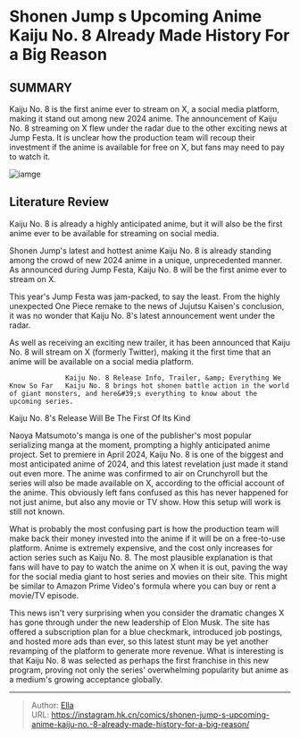 # Shonen Jump s Upcoming Anime Kaiju No. 8 Already Made History For a Big Reason


## SUMMARY 



  Kaiju No. 8 is the first anime ever to stream on X, a social media platform, making it stand out among new 2024 anime.   The announcement of Kaiju No. 8 streaming on X flew under the radar due to the other exciting news at Jump Festa.   It is unclear how the production team will recoup their investment if the anime is available for free on X, but fans may need to pay to watch it.  

![iamge](https://static1.srcdn.com/wordpress/wp-content/uploads/2023/12/kaiju-no-8-characters.jpg)

## Literature Review

Kaiju No. 8 is already a highly anticipated anime, but it will also be the first anime ever to be available for streaming on social media.




Shonen Jump&#39;s latest and hottest anime Kaiju No. 8 is already standing among the crowd of new 2024 anime in a unique, unprecedented manner. As announced during Jump Festa, Kaiju No. 8 will be the first anime ever to stream on X.




This year&#39;s Jump Festa was jam-packed, to say the least. From the highly unexpected One Piece remake to the news of Jujutsu Kaisen&#39;s conclusion, it was no wonder that Kaiju No. 8&#39;s latest announcement went under the radar.


 

As well as receiving an exciting new trailer, it has been announced that Kaiju No. 8 will stream on X (formerly Twitter), making it the first time that an anime will be available on a social media platform.

                  Kaiju No. 8 Release Info, Trailer, &amp; Everything We Know So Far   Kaiju No. 8 brings hot shonen battle action in the world of giant monsters, and here&#39;s everything to know about the upcoming series.   


 Kaiju No. 8&#39;s Release Will Be The First Of Its Kind 
          




Naoya Matsumoto&#39;s manga is one of the publisher&#39;s most popular serializing manga at the moment, prompting a highly anticipated anime project. Set to premiere in April 2024, Kaiju No. 8 is one of the biggest and most anticipated anime of 2024, and this latest revelation just made it stand out even more. The anime was confirmed to air on Crunchyroll but the series will also be made available on X, according to the official account of the anime. This obviously left fans confused as this has never happened for not just anime, but also any movie or TV show. How this setup will work is still not known.


 

What is probably the most confusing part is how the production team will make back their money invested into the anime if it will be on a free-to-use platform. Anime is extremely expensive, and the cost only increases for action series such as Kaiju No. 8. The most plausible explanation is that fans will have to pay to watch the anime on X when it is out, paving the way for the social media giant to host series and movies on their site. This might be similar to Amazon Prime Video&#39;s formula where you can buy or rent a movie/TV episode.




          

This news isn&#39;t very surprising when you consider the dramatic changes X has gone through under the new leadership of Elon Musk. The site has offered a subscription plan for a blue checkmark, introduced job postings, and hosted more ads than ever, so this latest stunt may be yet another revamping of the platform to generate more revenue. What is interesting is that Kaiju No. 8 was selected as perhaps the first franchise in this new program, proving not only the series&#39; overwhelming popularity but anime as a medium&#39;s growing acceptance globally.



---

> Author: [Ella](https://instagram.hk.cn/)  
> URL: https://instagram.hk.cn/comics/shonen-jump-s-upcoming-anime-kaiju-no.-8-already-made-history-for-a-big-reason/  

